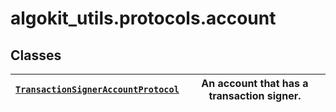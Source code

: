 # algokit_utils.protocols.account

## Classes

| [`TransactionSignerAccountProtocol`](TransactionSignerAccountProtocol.md#algokit_utils.protocols.account.TransactionSignerAccountProtocol)   | An account that has a transaction signer.   |
|----------------------------------------------------------------------------------------------------------------------------------------------|---------------------------------------------|
